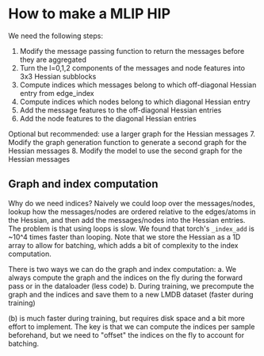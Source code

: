 # How to make a MLIP HIP

We need the following steps:
1. Modify the message passing function to return the messages before they are aggregated
2. Turn the l=0,1,2 components of the messages and node features into 3x3 Hessian subblocks
3. Compute indices which messages belong to which off-diagonal Hessian entry from edge_index
4. Compute indices which nodes belong to which diagonal Hessian entry 
5. Add the message features to the off-diagonal Hessian entries
6. Add the node features to the diagonal Hessian entries

Optional but recommended: use a larger graph for the Hessian messages
7. Modify the graph generation function to generate a second graph for the Hessian messages
8. Modify the model to use the second graph for the Hessian messages

## Graph and index computation
Why do we need indices?
Naively we could loop over the messages/nodes, lookup how the messages/nodes are ordered relative to the edges/atoms in the Hessian, and then add the messages/nodes into the Hessian entries.
The problem is that using loops is slow. We found that torch's `_index_add` is ~10^4 times faster than looping.
Note that we store the Hessian as a 1D array to allow for batching, which adds a bit of complexity to the index computation. 

There is two ways we can do the graph and index computation:
a. We always compute the graph and the indices on the fly during the forward pass or in the dataloader (less code)
b. During training, we precompute the graph and the indices and save them to a new LMDB dataset (faster during training)

(b) is much faster during training, but requires disk space and a bit more effort to implement.
The key is that we can compute the indices per sample beforehand, but we need to "offset" the indices on the fly to account for batching.

